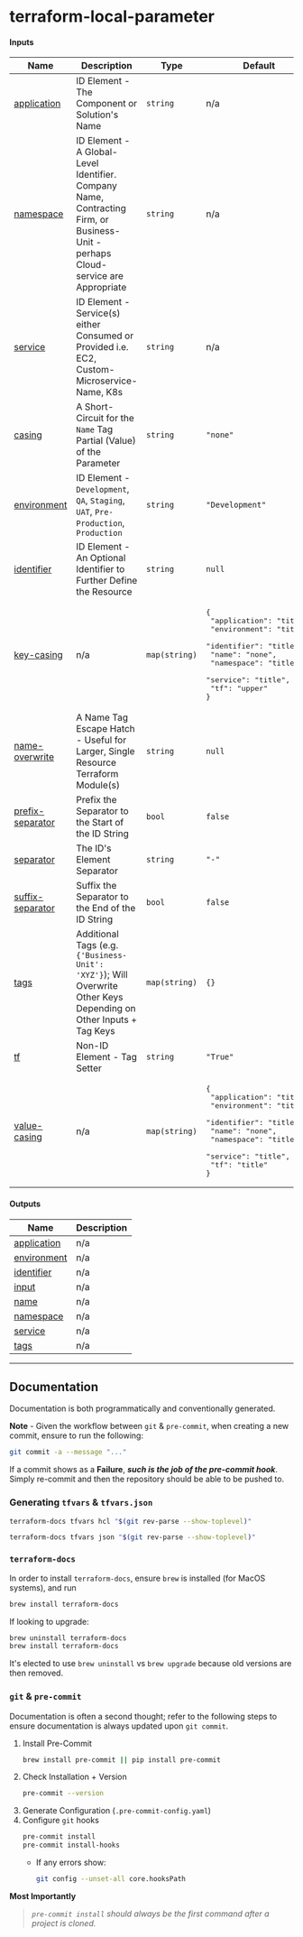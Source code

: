 <!-- BEGIN_TF_DOCS -->
# terraform-local-parameter #
#### Inputs

| Name | Description | Type | Default | Required |
|------|-------------|------|---------|:--------:|
| <a name="input_application"></a> [application](#input_application) | ID Element - The Component or Solution's Name | `string` | n/a | yes |
| <a name="input_namespace"></a> [namespace](#input_namespace) | ID Element - A Global-Level Identifier. Company Name, Contracting Firm, or Business-Unit - perhaps Cloud-service are Appropriate | `string` | n/a | yes |
| <a name="input_service"></a> [service](#input_service) | ID Element - Service(s) either Consumed or Provided i.e. EC2, Custom-Microservice-Name, K8s | `string` | n/a | yes |
| <a name="input_casing"></a> [casing](#input_casing) | A Short-Circuit for the `Name` Tag Partial (Value) of the Parameter | `string` | `"none"` | no |
| <a name="input_environment"></a> [environment](#input_environment) | ID Element - `Development`, `QA`, `Staging`, `UAT`, `Pre-Production`, `Production` | `string` | `"Development"` | no |
| <a name="input_identifier"></a> [identifier](#input_identifier) | ID Element - An Optional Identifier to Further Define the Resource | `string` | `null` | no |
| <a name="input_key-casing"></a> [key-casing](#input_key-casing) | n/a | `map(string)` | <pre>{<br>  "application": "title",<br>  "environment": "title",<br>  "identifier": "title",<br>  "name": "none",<br>  "namespace": "title",<br>  "service": "title",<br>  "tf": "upper"<br>}</pre> | no |
| <a name="input_name-overwrite"></a> [name-overwrite](#input_name-overwrite) | A Name Tag Escape Hatch - Useful for Larger, Single Resource Terraform Module(s) | `string` | `null` | no |
| <a name="input_prefix-separator"></a> [prefix-separator](#input_prefix-separator) | Prefix the Separator to the Start of the ID String | `bool` | `false` | no |
| <a name="input_separator"></a> [separator](#input_separator) | The ID's Element Separator | `string` | `"-"` | no |
| <a name="input_suffix-separator"></a> [suffix-separator](#input_suffix-separator) | Suffix the Separator to the End of the ID String | `bool` | `false` | no |
| <a name="input_tags"></a> [tags](#input_tags) | Additional Tags (e.g. `{'Business-Unit': 'XYZ'}`); Will Overwrite Other Keys Depending on Other Inputs + Tag Keys | `map(string)` | `{}` | no |
| <a name="input_tf"></a> [tf](#input_tf) | Non-ID Element - Tag Setter | `string` | `"True"` | no |
| <a name="input_value-casing"></a> [value-casing](#input_value-casing) | n/a | `map(string)` | <pre>{<br>  "application": "title",<br>  "environment": "title",<br>  "identifier": "title",<br>  "name": "none",<br>  "namespace": "title",<br>  "service": "title",<br>  "tf": "title"<br>}</pre> | no |

#### Outputs

| Name | Description |
|------|-------------|
| <a name="output_application"></a> [application](#output_application) | n/a |
| <a name="output_environment"></a> [environment](#output_environment) | n/a |
| <a name="output_identifier"></a> [identifier](#output_identifier) | n/a |
| <a name="output_input"></a> [input](#output_input) | n/a |
| <a name="output_name"></a> [name](#output_name) | n/a |
| <a name="output_namespace"></a> [namespace](#output_namespace) | n/a |
| <a name="output_service"></a> [service](#output_service) | n/a |
| <a name="output_tags"></a> [tags](#output_tags) | n/a |


---
## Documentation ##

Documentation is both programmatically and conventionally generated.

**Note** - Given the workflow between `git` & `pre-commit`, when creating
a new commit, ensure to run the following:

```bash
git commit -a --message "..."
```

If a commit shows as a **Failure**, ***such is the job of the pre-commit hook***. 
Simply re-commit and then the repository should be able to be pushed to.

### Generating `tfvars` & `tfvars.json` ###

```bash
terraform-docs tfvars hcl "$(git rev-parse --show-toplevel)"

terraform-docs tfvars json "$(git rev-parse --show-toplevel)"
```

### `terraform-docs` ###

In order to install `terraform-docs`, ensure `brew` is installed (for MacOS systems), and run

```bash
brew install terraform-docs
```

If looking to upgrade:

```bash
brew uninstall terraform-docs
brew install terraform-docs
```

It's elected to use `brew uninstall` vs `brew upgrade` because old versions are then removed.

### `git` & `pre-commit` ###

Documentation is often a second thought; refer to the following steps to ensure documentation is always updated
upon `git commit`.

1. Install Pre-Commit
    ```bash
    brew install pre-commit || pip install pre-commit
    ```
2. Check Installation + Version
    ```bash
    pre-commit --version
    ```
3. Generate Configuration (`.pre-commit-config.yaml`)
4. Configure `git` hooks
    ```bash
    pre-commit install
    pre-commit install-hooks
    ```
    - If any errors show:
        ```bash
        git config --unset-all core.hooksPath
        ```

**Most Importantly**

> *`pre-commit install` should always be the first command after a project is cloned.*
<!-- END_TF_DOCS -->